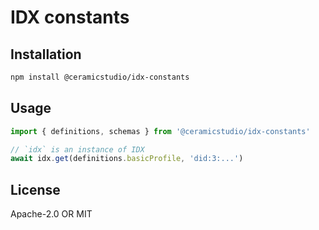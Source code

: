 # IDX constants

## Installation

```sh
npm install @ceramicstudio/idx-constants
```

## Usage

```ts
import { definitions, schemas } from '@ceramicstudio/idx-constants'

// `idx` is an instance of IDX
await idx.get(definitions.basicProfile, 'did:3:...')
```

## License

Apache-2.0 OR MIT
